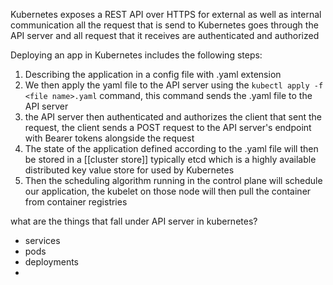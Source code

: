 Kubernetes exposes a REST API over HTTPS for external as well as internal communication
all the request that is send to Kubernetes goes through the API server and all request that it receives are authenticated and authorized 

Deploying an app in Kubernetes includes the following steps:
1. Describing the application in a config file with .yaml extension
2. We then apply the yaml file to the API server using the `kubectl apply -f <file name>.yaml` command, this command sends the .yaml file to the API server
3. the API server then authenticated and authorizes the client that sent the request, the client sends a POST request to the API server's endpoint with Bearer tokens alongside the request
4. The state of the application defined according to the .yaml file will then be stored in a [[cluster store]] typically etcd which is a highly available distributed key value store for used by Kubernetes 
5. Then the scheduling algorithm running in the control plane will schedule our application, the kubelet on those node will then pull the container from container registries 

what are the things that fall under API server in kubernetes?
- services
- pods
- deployments
- 